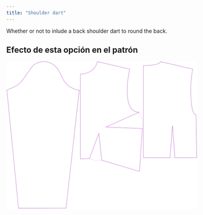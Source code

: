```yaml
---
title: "Shoulder dart"
---
```


Whether or not to inlude a back shoulder dart to round the back.

## Efecto de esta opción en el patrón

![This image shows the effect of this option by superimposing several variants that have a different value for this option](breanna_shoulderdart_sample.svg "Effect of this option on the pattern")
